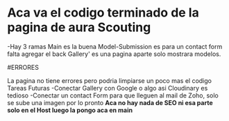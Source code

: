 # Aca va el codigo terminado de la pagina de aura Scouting

-Hay 3 ramas
Main es la buena
Model-Submission es para un contact form falta agregar el back
Gallery' es una pagina aparte solo mostrara modelos.

#ERRORES 

La pagina no tiene errores pero podria limpiarse un poco mas el codigo
Tareas Futuras
-Conectar Gallery con Google o algo asi Cloudinary es tedioso
-Conectar un contact Form para que lleguen al mail de Zoho, solo se sube una imagen por lo pronto
**Aca no hay nada de SEO ni esa parte solo en el Host luego la pongo aca en main**
